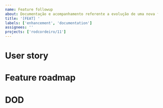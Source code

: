 ```yaml
---
name: Feature followup
about: Documentação e acompanhamento referente a evolução de uma nova funcionalidade
title: '[FEAT] '
labels: ['enhancement', 'documentation']
assignees: ''
projects: ['rodcordeiro/11']
---
```


# User story

<!--
    Descreva aqui a história de usuário, ou o melhor possível, sobre o que esta funcionalidade deve implementar e, se possível, o valor a ser agregado por ela.
 -->

# Feature roadmap

<!--
Estruture de forma simples, um roadmap do que deve ser feito para que esta funcionalidade seja implementada. Sejam estudos, desenvolvimentos ou adaptações.
 -->

# DOD

<!--
 O que precisa ter para que esta funcionalidade seja considerada entregue.
 -->
